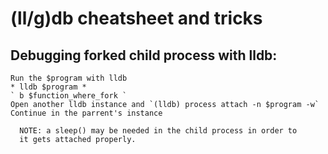 # (ll/g)db cheatsheet and tricks

## Debugging forked child process with lldb:
    Run the $program with lldb
    * lldb $program *
    ` b $function_where_fork `
    Open another lldb instance and `(lldb) process attach -n $program -w`
    Continue in the parrent's instance
      
      NOTE: a sleep() may be needed in the child process in order to
      it gets attached properly.
